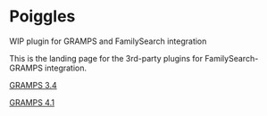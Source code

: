 # Poiggles
WIP plugin for GRAMPS and FamilySearch integration

This is the landing page for the 3rd-party plugins for FamilySearch-GRAMPS integration.

[GRAMPS 3.4](https://github.com/elderamevans/familysearch-gramps/tree/gramps34)

[GRAMPS 4.1](https://github.com/elderamevans/familysearch-gramps/tree/gramps41)
